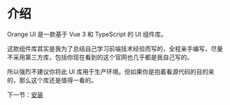 # 介绍

Orange UI 是一款基于 Vue 3 和 TypeScript 的 UI 组件库。

这款组件库其实是我为了总结自己学习前端技术经验而写的，全程亲手编写，尽量不采用第三方库，包括你现在看到的这个官网也几乎都是我自己写的。

所以强烈不建议你将此 UI 库用于生产环境。但如果你是抱着看源代码的目的来的，那么这个库还是值得一看的。

下一节：[安装](#/doc/install)